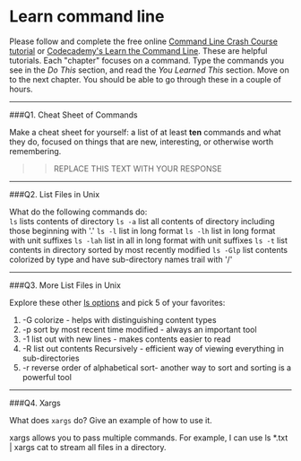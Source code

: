 # Learn command line

Please follow and complete the free online [Command Line Crash Course
tutorial](https://web.archive.org/web/20160708171659/http://cli.learncodethehardway.org/book/) or [Codecademy's Learn the Command Line](https://www.codecademy.com/learn/learn-the-command-line). These are helpful tutorials. Each "chapter" focuses on a command. Type the commands you see in the _Do This_ section, and read the _You Learned This_ section. Move on to the next chapter. You should be able to go through these in a couple of hours.

---

###Q1.  Cheat Sheet of Commands  

Make a cheat sheet for yourself: a list of at least **ten** commands and what they do, focused on things that are new, interesting, or otherwise worth remembering.

> > REPLACE THIS TEXT WITH YOUR RESPONSE

---

###Q2.  List Files in Unix   

What do the following commands do:  
`ls` lists contents of directory
`ls -a`   list all contents of directory including those beginning with '.'
`ls -l`   list in long format
`ls -lh`  list in long format with unit suffixes
`ls -lah` list in all in long format with unit suffixes
`ls -t`   list contents in directory sorted by most recently modified
`ls -Glp` list contents colorized by type and have sub-directory names trail with '/'

---

###Q3.  More List Files in Unix  

Explore these other [ls options](http://www.techonthenet.com/unix/basic/ls.php) and pick 5 of your favorites:

 1. -G colorize - helps with distinguishing content types
 2. -p sort by most recent time modified - always an important tool
 3. -1 list out with new lines - makes contents easier to read
 4. -R list out contents Recursively - efficient way of viewing everything in sub-directories
 5. -r reverse order of alphabetical sort- another way to sort and sorting is a powerful tool

---

###Q4.  Xargs   

What does `xargs` do? Give an example of how to use it.

xargs allows you to pass multiple commands. For example, I can use ls *.txt | xargs cat to stream all files in a directory.

 

